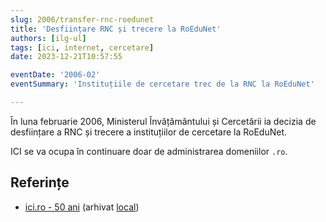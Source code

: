 ```yaml
---
slug: 2006/transfer-rnc-roedunet
title: 'Desființare RNC și trecere la RoEduNet'
authors: [ilg-ul]
tags: [ici, internet, cercetare]
date: 2023-12-21T10:57:55

eventDate: '2006-02'
eventSummary: 'Instituțiile de cercetare trec de la RNC la RoEduNet'

---
```


În luna februarie 2006, Ministerul Învățământului și Cercetării ia decizia de
desființare a RNC și trecere a instituțiilor de cercetare la RoEduNet.

<!-- truncate -->

ICI se va ocupa în continuare doar de administrarea domeniilor `.ro`.

## Referințe

- [ici.ro - 50 ani](https://www.ici.ro/documents/24/ICI_Bucuresti-50_ani_tdHL8av.pdf)  (arhivat [local](https://cronica-it.github.io/arhiva/))
